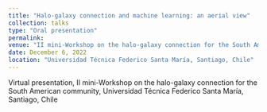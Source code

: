 ```yaml
---
title: "Halo-galaxy connection and machine learning: an aerial view"
collection: talks
type: "Oral presentation"
permalink:
venue: "II mini-Workshop on the halo-galaxy connection for the South American community"
date: December 6, 2022
location: "Universidad Técnica Federico Santa María, Santiago, Chile"
---
```


Virtual presentation, II mini-Workshop on the halo-galaxy connection for the South American community, Universidad Técnica Federico Santa María, Santiago, Chile
